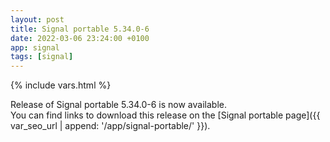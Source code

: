 ```yaml
---
layout: post
title: Signal portable 5.34.0-6
date: 2022-03-06 23:24:00 +0100
app: signal
tags: [signal]
---
```

{% include vars.html %}

Release of Signal portable 5.34.0-6 is now available.<br />
You can find links to download this release on the [Signal portable page]({{ var_seo_url | append: '/app/signal-portable/' }}).
